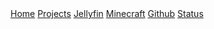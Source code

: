  <div class="topnav">
     <a href="index.html">Home</a>
     <a href="projects.html">Projects</a>
     <a href="https://jellyfin.toastxc.xyz">Jellyfin</a>
     <a href="minecraft.html">Minecraft</a>
     <a href="https://github.com/toastxc">Github</a>
     <a href="https://uptime.dxcdn.net/status/toastxc">Status</a>
 </div>